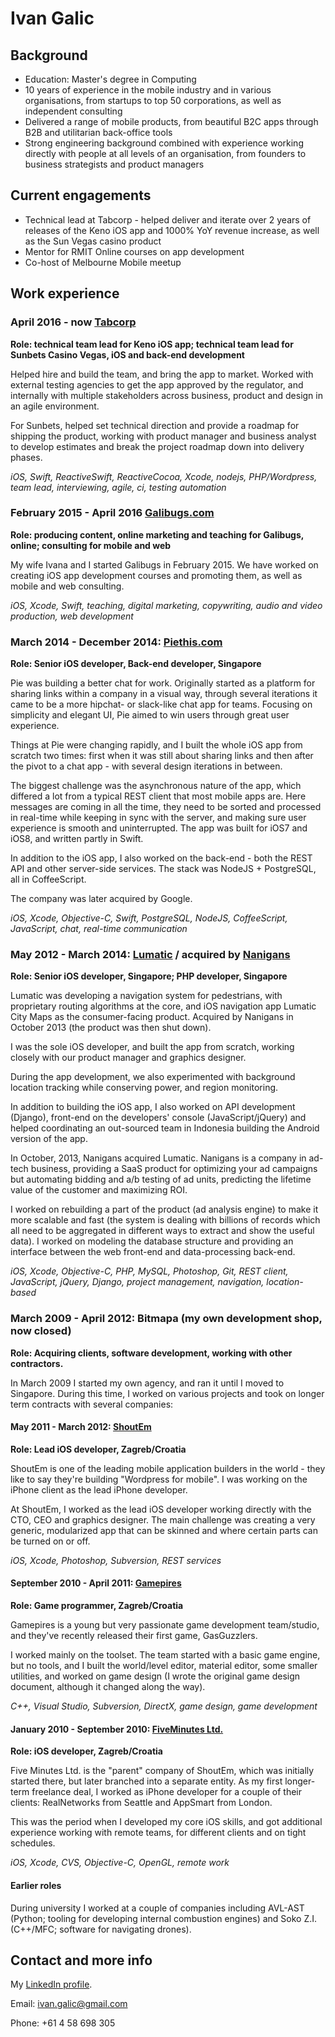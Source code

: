 # Ivan Galic

## Background

* Education: Master's degree in Computing
* 10 years of experience in the mobile industry and in various organisations, from startups to top 50 corporations, as well as independent consulting
* Delivered a range of mobile products, from beautiful B2C apps through B2B and utilitarian back-office tools
* Strong engineering background combined with experience working directly with people at all levels of an organisation, from founders to business strategists and product managers

## Current engagements

* Technical lead at Tabcorp - helped deliver and iterate over 2 years of releases of the Keno iOS app and 1000% YoY revenue increase, as well as the Sun Vegas casino product
* Mentor for RMIT Online courses on app development
* Co-host of Melbourne Mobile meetup


## Work experience

### April 2016 - now [Tabcorp](https://tabcorp.com.au)
**Role: technical team lead for Keno iOS app; technical team lead for Sunbets Casino Vegas, iOS and back-end development**

Helped hire and build the team, and bring the app to market. Worked with external testing agencies to get the app approved by the regulator, and internally with multiple stakeholders across business, product and design in an agile environment.

For Sunbets, helped set technical direction and provide a roadmap for shipping the product, working with product manager and
business analyst to develop estimates and break the project roadmap down into delivery phases.

_iOS, Swift, ReactiveSwift, ReactiveCocoa, Xcode, nodejs, PHP/Wordpress, team lead, interviewing, agile, ci, testing automation_

### February 2015 - April 2016 [Galibugs.com](https://galibugs.com)
**Role: producing content, online marketing and teaching for Galibugs, online; consulting for mobile and web**

My wife Ivana and I started Galibugs in February 2015. We have worked on creating iOS app development courses and promoting them, as well as mobile and web consulting.

_iOS, Xcode, Swift, teaching, digital marketing, copywriting, audio and video production, web development_

### March 2014 - December 2014: [Piethis.com](http://piethis.com)
**Role: Senior iOS developer, Back-end developer, Singapore**

Pie was building a better chat for work. Originally started as a platform for sharing links within a company in a visual way, through several iterations it came to be a more hipchat- or slack-like chat app for teams. Focusing on simplicity and elegant UI, Pie aimed to win users through great user experience.

Things at Pie were changing rapidly, and I built the whole iOS app from scratch two times: first when it was still about sharing links and then after the pivot to a chat app - with several design iterations in between.

The biggest challenge was the asynchronous nature of the app, which differed a lot from a typical REST client that most mobile apps are. Here messages are coming in all the time, they need to be sorted and processed in real-time while keeping in sync with the server, and making sure user experience is smooth and uninterrupted. The app was built for iOS7 and iOS8, and written partly in Swift.

In addition to the iOS app, I also worked on the back-end - both the REST API and other server-side services. The stack was NodeJS + PostgreSQL, all in CoffeeScript.

The company was later acquired by Google.

_iOS, Xcode, Objective-C, Swift, PostgreSQL, NodeJS, CoffeeScript, JavaScript, chat, real-time communication_


### May 2012 - March 2014: [Lumatic](http://lumatic.com) / acquired by [Nanigans](http://nanigans.com)
**Role: Senior iOS developer, Singapore; PHP developer, Singapore**

Lumatic was developing a navigation system for pedestrians, with proprietary routing algorithms at the core, and iOS navigation app Lumatic City Maps as the consumer-facing product. Acquired by Nanigans in October 2013 (the product was then shut down).

I was the sole iOS developer, and built the app from scratch, working closely with our product manager and graphics designer.

During the app development, we also experimented with background location tracking while conserving power, and region monitoring.

In addition to building the iOS app, I also worked on API development (Django), front-end on the developers' console (JavaScript/jQuery) and helped coordinating an out-sourced team in Indonesia building the Android version of the app.

In October, 2013, Nanigans acquired Lumatic. Nanigans is a company in ad-tech business, providing a SaaS product for optimizing your ad campaigns but automating bidding and a/b testing of ad units, predicting the lifetime value of the customer and maximizing ROI.

I worked on rebuilding a part of the product (ad analysis engine) to make it more scalable and fast (the system is dealing with billions of records which all need to be aggregated in different ways to
extract and show the useful data). I worked on modeling the database structure and providing an interface between the web front-end and data-processing back-end.

_iOS, Xcode, Objective-C, PHP, MySQL, Photoshop, Git, REST client, JavaScript, jQuery, Django, project management, navigation, location-based_


### March 2009 - April 2012: Bitmapa (my own development shop, now closed)
**Role: Acquiring clients, software development, working with other contractors.**

In March 2009 I started my own agency, and ran it until I moved to Singapore. During this time, I worked on various projects and took on longer term contracts with several companies:

#### May 2011 - March 2012: [ShoutEm](http://www.shoutem.com)
**Role: Lead iOS developer, Zagreb/Croatia**

ShoutEm is one of the leading mobile application builders in the world - they like to say they're building "Wordpress for mobile". I was working on the iPhone client as the lead iPhone developer.

At ShoutEm, I worked as the lead iOS developer working directly with the CTO, CEO and graphics designer. The main challenge was creating a very generic, modularized app that can be skinned and where certain parts can be turned on or off.

 _iOS, Xcode, Photoshop, Subversion, REST services_


#### September 2010 - April 2011: [Gamepires](http://www.gamepires.com)
**Role: Game programmer, Zagreb/Croatia**

Gamepires is a young but very passionate game development team/studio, and they've recently released their first game, GasGuzzlers.

I worked mainly on the toolset. The team started with a basic game engine, but no tools, and I built the world/level editor, material editor, some smaller utilities, and worked on game design (I wrote the original game design document, although it changed along the way).

 _C++, Visual Studio, Subversion, DirectX, game design, game development_


#### January 2010 - September 2010: [FiveMinutes Ltd.](http://www.fiveminutes.eu)
**Role: iOS developer, Zagreb/Croatia**

Five Minutes Ltd. is the "parent" company of ShoutEm, which was initially started there, but later branched into a separate entity. As my first longer-term freelance deal, I worked as iPhone developer for a couple of their clients: RealNetworks from Seattle and AppSmart from London.

This was the period when I developed my core iOS skills, and got additional experience working with remote teams, for different clients and on tight schedules.

 _iOS, Xcode, CVS, Objective-C, OpenGL, remote work_


#### Earlier roles

During university I worked at a couple of companies including AVL-AST (Python; tooling for developing internal combustion engines) and Soko Z.I. (C++/MFC; software for navigating drones).


## Contact and more info

My [LinkedIn profile](https://www.linkedin.com/in/ivangalic/).

Email: ivan.galic@gmail.com

Phone: +61 4 58 698 305

